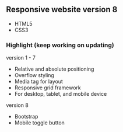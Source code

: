 ## Responsive website version 8
- HTML5
- CSS3

### Highlight (keep working on updating)
version 1 - 7
- Relative and absolute positioning
- Overflow styling 
- Media tag for layout
- Responsive grid framework
- For desktop, tablet, and mobile device

version 8
- Bootstrap
- Mobile toggle button
